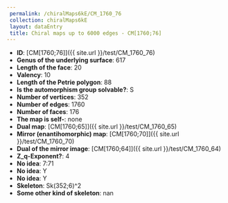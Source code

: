 ```yaml
--- 
 permalink: /chiralMaps6kE/CM_1760_76 
 collection: chiralMaps6kE
 layout: dataEntry
 title: Chiral maps up to 6000 edges - CM[1760;76]
---
```


- **ID**: [CM[1760;76]]({{ site.url }}/test/CM_1760_76)
- **Genus of the underlying surface**: 617
- **Length of the face**: 20
- **Valency**: 10
- **Length of the Petrie polygon**: 88
- **Is the automorphism group solvable?**: S
- **Number of vertices**: 352
- **Number of edges**: 1760
- **Number of faces**: 176
- **The map is self-**: none
- **Dual map**: [CM[1760;65]]({{ site.url }}/test/CM_1760_65)
- **Mirror (enantihomorphic) map**: [CM[1760;70]]({{ site.url }}/test/CM_1760_70)
- **Dual of the mirror image**: [CM[1760;64]]({{ site.url }}/test/CM_1760_64)
- **Z_q-Exponent?**: 4
- **No idea**:  7:71
- **No idea**: Y
- **No idea**: Y
- **Skeleton**: Sk(352;6)^2
- **Some other kind of skeleton**: nan
